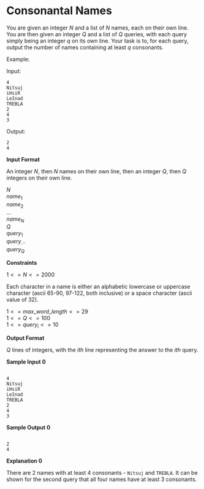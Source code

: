 # Consonantal Names

You are given an integer $N$ and a list of $N$ names, each on their own line. You are then given an integer $Q$ and a list of
$Q$ queries, with each query simply being an integer $q$ on its own line. Your task is to, for each query, output the number of names containing at least $q$ consonants.

Example:

Input:

```
4
Nitsuj
iHsiR
LeInad
TREBLA
2
4
3
```

Output:

```
2
4
```

**Input Format**

An integer $N$, then $N$ names on their own line, then an integer $Q$, then $Q$ integers on their own line.

$N$  
$name_1$  
$name_2$  
...  
$name_N$  
$Q$  
$query_1$  
$query_...$  
$query_Q$

**Constraints**

$1 <= N <= 2000$

Each character in a name is either an alphabetic lowercase or uppercase character (ascii 65-90, 97-122, both inclusive) or a space character (ascii value of 32).

$1 <= max\_word\_length <= 29$  
$1 <= Q <= 100$  
$1 <= query_i <= 10$

**Output Format**

$Q$ lines of integers, with the $ith$ line representing the answer to the $ith$ query.

**Sample Input 0**

```

4
Nitsuj
iHsiR
LeInad
TREBLA
2
4
3
```

**Sample Output 0**

```

2
4

```

**Explanation 0**

There are 2 names with at least 4 consonants - `Nitsuj` and `TREBLA`.
It can be shown for the second query that all four names have at least 3 consonants.

```

```
